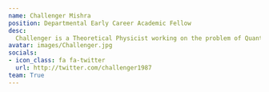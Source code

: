 ```yaml
---
name: Challenger Mishra
position: Departmental Early Career Academic Fellow
desc:
  Challenger is a Theoretical Physicist working on the problem of Quantum Gravity. He is developing machine-driven approaches to problems in String Theory and related Calabi-Yau geometries, studying the vast landscape of String Theory solutions using a combination of tools and techniques from machine learning and mathematical physics. These include differential and algebraic geometry, invariant theory, symbolic regression, and equivariant architectures. He is also developing new machine learning architectures and methodologies inspired by mathematical physics. These approaches will deepen understandings of the map between String Theory models and the Standard Model of particle physics.
avatar: images/Challenger.jpg
socials:
- icon_class: fa fa-twitter
  url: http://twitter.com/challenger1987
team: True
---
```

